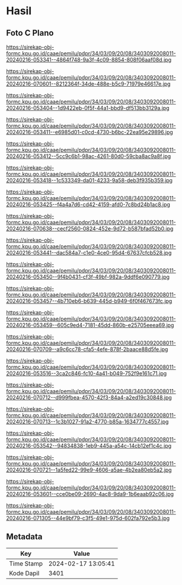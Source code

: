 # Hasil

## Foto C Plano

https://sirekap-obj-formc.kpu.go.id/caae/pemilu/pdpr/34/03/09/20/08/3403092008011-20240216-053341--4864f748-9a3f-4c09-8854-808f06aaf08d.jpg

https://sirekap-obj-formc.kpu.go.id/caae/pemilu/pdpr/34/03/09/20/08/3403092008011-20240216-070601--8212364f-34de-488e-b5c9-71979e46617e.jpg

https://sirekap-obj-formc.kpu.go.id/caae/pemilu/pdpr/34/03/09/20/08/3403092008011-20240216-053404--1d9422eb-0f5f-44a1-bbd9-df513bb3129a.jpg

https://sirekap-obj-formc.kpu.go.id/caae/pemilu/pdpr/34/03/09/20/08/3403092008011-20240216-053411--e6985d01-c0cd-4730-b6bc-22ea95e29896.jpg

https://sirekap-obj-formc.kpu.go.id/caae/pemilu/pdpr/34/03/09/20/08/3403092008011-20240216-053412--5cc9c6b1-98ac-4261-80d0-59cba8ac9a8f.jpg

https://sirekap-obj-formc.kpu.go.id/caae/pemilu/pdpr/34/03/09/20/08/3403092008011-20240216-053418--1c533349-da01-4233-9a58-deb3f935b359.jpg

https://sirekap-obj-formc.kpu.go.id/caae/pemilu/pdpr/34/03/09/20/08/3403092008011-20240216-053425--f4a4a7d6-cd42-4159-afd0-7c8bd24b1ac8.jpg

https://sirekap-obj-formc.kpu.go.id/caae/pemilu/pdpr/34/03/09/20/08/3403092008011-20240216-070638--cecf2560-0824-452e-9d72-b587bfad52b0.jpg

https://sirekap-obj-formc.kpu.go.id/caae/pemilu/pdpr/34/03/09/20/08/3403092008011-20240216-053441--dac584a7-c1e0-4ce0-95d4-67637cfcb528.jpg

https://sirekap-obj-formc.kpu.go.id/caae/pemilu/pdpr/34/03/09/20/08/3403092008011-20240216-053450--9f4b0431-cf3f-49bf-982a-9ddf6e090779.jpg

https://sirekap-obj-formc.kpu.go.id/caae/pemilu/pdpr/34/03/09/20/08/3403092008011-20240216-053457--4b710eb6-b639-445d-b949-6f0f467673fc.jpg

https://sirekap-obj-formc.kpu.go.id/caae/pemilu/pdpr/34/03/09/20/08/3403092008011-20240216-053459--605c9ed4-7181-45dd-860b-e25705eeea69.jpg

https://sirekap-obj-formc.kpu.go.id/caae/pemilu/pdpr/34/03/09/20/08/3403092008011-20240216-070709--a9c6cc78-cfa5-4efe-878f-2baace88d5fe.jpg

https://sirekap-obj-formc.kpu.go.id/caae/pemilu/pdpr/34/03/09/20/08/3403092008011-20240216-053516--3ca2c846-fc10-4a41-b049-752f9e161c71.jpg

https://sirekap-obj-formc.kpu.go.id/caae/pemilu/pdpr/34/03/09/20/08/3403092008011-20240216-070712--d999fbea-4570-42f3-84a4-a2ed19c30848.jpg

https://sirekap-obj-formc.kpu.go.id/caae/pemilu/pdpr/34/03/09/20/08/3403092008011-20240216-070713--1c3b1027-91a2-4770-b85a-1634777c4557.jpg

https://sirekap-obj-formc.kpu.go.id/caae/pemilu/pdpr/34/03/09/20/08/3403092008011-20240216-053542--94834838-1eb9-445a-a54c-14cb12ef1c4c.jpg

https://sirekap-obj-formc.kpu.go.id/caae/pemilu/pdpr/34/03/09/20/08/3403092008011-20240216-070721--1a5fed22-99e9-4606-a5ae-4b2ea80eb5a2.jpg

https://sirekap-obj-formc.kpu.go.id/caae/pemilu/pdpr/34/03/09/20/08/3403092008011-20240216-053601--cce0be09-2690-4ac8-9da9-1b6eaab92c06.jpg

https://sirekap-obj-formc.kpu.go.id/caae/pemilu/pdpr/34/03/09/20/08/3403092008011-20240216-071305--44e9bf79-c3f5-49e1-975d-602fa792e5b3.jpg


## Metadata

| Key        | Value               |
| ---------- | ------------------- |
| Time Stamp | 2024-02-17 13:05:41 |
| Kode Dapil | 3401                |



